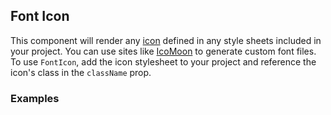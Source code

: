 ## Font Icon
This component will render any [icon](https://www.google.com/design/spec/style/icons.html#icons-system-icons) 
defined in any style sheets included in your project. You can use sites like [IcoMoon](https://icomoon.io/) 
to generate custom font files. To use `FontIcon`, add the icon stylesheet to your project and reference the 
icon's class in the `className` prop.

### Examples
